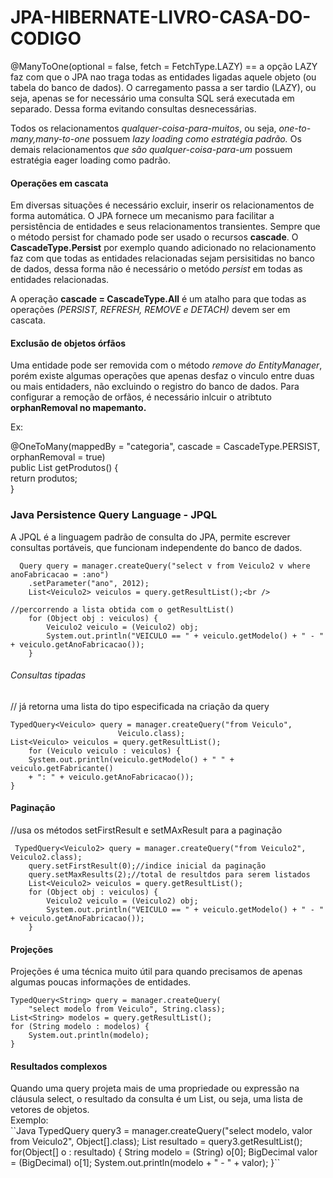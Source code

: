 # JPA-HIBERNATE-LIVRO-CASA-DO-CODIGO

<p>@ManyToOne(optional = false, fetch = FetchType.LAZY) == a opção LAZY faz com que o JPA nao traga todas as entidades ligadas aquele objeto (ou tabela do banco de dados). O carregamento passa a ser tardio (LAZY), ou seja, apenas se for necessário uma consulta SQL será executada em separado. Dessa forma evitando consultas desnecessárias.</p>
<p>Todos os relacionamentos <em>qualquer-coisa-para-muitos</em>, ou seja, <em>one-to-many,many-to-one</em> possuem <em>lazy loading como estratégia padrão.</em> Os demais relacionamentos <em>que são qualquer-coisa-para-um</em> possuem estratégia eager loading como padrão.</p>

<h4>Operações em cascata</h4>
<p>Em diversas situações é necessário excluir, inserir os relacionamentos de forma automática. O JPA fornece um mecanismo para facilitar a persistência de entidades e seus relacionamentos transientes. Sempre que o método persist for chamado pode ser usado o recursos <strong>cascade</strong>. O <strong>CascadeType.Persist</strong> por exemplo quando adicionado no relacionamento faz com que todas as entidades relacionadas sejam persisitidas no banco de dados, dessa forma não é necessário o metódo <em>persist</em> em todas as entidades relacionadas.</p> A operação <strong>cascade = CascadeType.All</strong> é um atalho para que todas as operações <em>(PERSIST, REFRESH, REMOVE e DETACH)</em> devem ser em cascata.

<h4>Exclusão de objetos órfãos</h4>
<p>Uma entidade pode ser removida com o método <em>remove do EntityManager</em>, porém existe algumas operações que apenas desfaz o vinculo entre duas ou mais entidaders, não excluindo o registro do banco de dados. Para configurar a remoção de orfãos, é necessário inlcuir o atribtuto <strong>orphanRemoval no mapemanto.</strong></p>
<p>Ex:</p>

@OneToMany(mappedBy = "categoria", cascade = CascadeType.PERSIST,<br />
orphanRemoval = true)<br />
public List<Produto> getProdutos() {<br />
return produtos;<br />
}<br />
  
  <h3>Java Persistence Query Language - JPQL</h3>
  <p>A JPQL é a linguagem padrão de consulta do JPA, permite escrever consultas portáveis, que funcionam independente do banco de dados.</p>
  <p> 
	  
	   
	  Query query = manager.createQuery("select v from Veiculo2 v where anoFabricacao = :ano")
		.setParameter("ano", 2012); 
		List<Veiculo2> veiculos = query.getResultList();<br />

    //percorrendo a lista obtida com o getResultList()
		for (Object obj : veiculos) {
			Veiculo2 veiculo = (Veiculo2) obj;
			System.out.println("VEICULO == " + veiculo.getModelo() + " - " + veiculo.getAnoFabricacao());
		}
	  
	   
</p>
    
  <h6>Consultas tipadas</h6>
  <p>
	 // já retorna uma lista do tipo especificada na criação da query
	
	TypedQuery<Veiculo> query = manager.createQuery("from Veiculo",
							Veiculo.class);
   	List<Veiculo> veiculos = query.getResultList();
		for (Veiculo veiculo : veiculos) {
		System.out.println(veiculo.getModelo() + " " + veiculo.getFabricante()
		+ ": " + veiculo.getAnoFabricacao());
	}  
  </p>
  
  <h4>Paginação</h4>
  <p>
  	//usa os métodos setFirstResult e setMAxResult para a paginação
	  
  	 TypedQuery<Veiculo2> query = manager.createQuery("from Veiculo2", Veiculo2.class);
		query.setFirstResult(0);//indice inicial da paginação
		query.setMaxResults(2);//total de resultdos para serem listados
		List<Veiculo2> veiculos = query.getResultList();
		for (Object obj : veiculos) {
			Veiculo2 veiculo = (Veiculo2) obj;
			System.out.println("VEICULO == " + veiculo.getModelo() + " - " + veiculo.getAnoFabricacao());
		}
  	
  </p>
  <h4>Projeções</h4>
  <p>
  	Projeções é uma técnica muito útil para quando precisamos de apenas algumas poucas informações de entidades. 
	
	TypedQuery<String> query = manager.createQuery(
		"select modelo from Veiculo", String.class);
	List<String> modelos = query.getResultList();
	for (String modelo : modelos) {
		System.out.println(modelo);
	}  
  </p>
   <h4>Resultados complexos </h4>
   <p>
   Quando uma query projeta mais de uma propriedade ou expressão na cláusula
select, o resultado da consulta é um List, ou seja, uma lista de vetores de objetos.<br>
Exemplo:<br>
``Java
 TypedQuery<Object[]> query3 = manager.createQuery("select modelo, valor from Veiculo2", Object[].class);
		List<Object[]> resultado = query3.getResultList();
		for(Object[] o : resultado) {
			String modelo = (String) o[0];
			BigDecimal valor = (BigDecimal) o[1];
			System.out.println(modelo + " - " + valor);
		}``
   </p>
  
